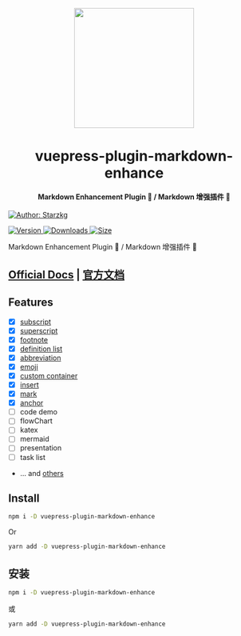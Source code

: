 <!-- markdownlint-disable -->
<p align="center">
  <img width="240" src="https://shentuzhigang.cn/vuepress-theme-star/images/hero.png" style="text-align: center;"/>
</p>
<h1 align="center">vuepress-plugin-markdown-enhance</h1>
<h4 align="center">Markdown Enhancement Plugin 📄 / Markdown 增强插件 📄</h4>

[![Author: Starzkg](https://img.shields.io/badge/Author-Starzkg-blue.svg?style=for-the-badge)](https://shentuzhigang.cn)

<!-- markdownlint-restore -->

[![Version](https://img.shields.io/npm/v/@starzkg/vuepress-plugin-markdown-enhance.svg?style=flat-square&logo=npm) ![Downloads](https://img.shields.io/npm/dm/@starzkg/vuepress-plugin-markdown-enhance.svg?style=flat-square&logo=npm) ![Size](https://img.shields.io/bundlephobia/min/@starzkg/vuepress-plugin-markdown-enhance?style=flat-square&logo=npm)](https://www.npmjs.com/package/@starzkg/vuepress-plugin-markdown-enhance)

Markdown Enhancement Plugin 📄 / Markdown 增强插件 📄

## [Official Docs](https://vuepress-theme-star.github.io/markdown-enhance/) | [官方文档](https://vuepress-theme-star.github.io/markdown-enhance/zh/)

## Features
- [x] [subscript](https://github.com/markdown-it/markdown-it-sub)
- [x] [superscript](https://github.com/markdown-it/markdown-it-sup)
- [x] [footnote](https://github.com/markdown-it/markdown-it-footnote)
- [x] [definition list](https://github.com/markdown-it/markdown-it-deflist)
- [x] [abbreviation](https://github.com/markdown-it/markdown-it-abbr)
- [x] [emoji](https://github.com/markdown-it/markdown-it-emoji)
- [x] [custom container](https://github.com/markdown-it/markdown-it-container)
- [x] [insert](https://github.com/markdown-it/markdown-it-ins)
- [x] [mark](https://github.com/markdown-it/markdown-it-mark)
- [x] [anchor](https://github.com/valeriangalliat/markdown-it-anchor)
- [ ] code demo
- [ ] flowChart
- [ ] katex
- [ ] mermaid
- [ ] presentation
- [ ] task list
- ... and [others](https://www.npmjs.org/browse/keyword/markdown-it-plugin)

## Install

```bash
npm i -D vuepress-plugin-markdown-enhance
```

Or

```bash
yarn add -D vuepress-plugin-markdown-enhance
```

## 安装

```bash
npm i -D vuepress-plugin-markdown-enhance
```

或

```bash
yarn add -D vuepress-plugin-markdown-enhance
```
